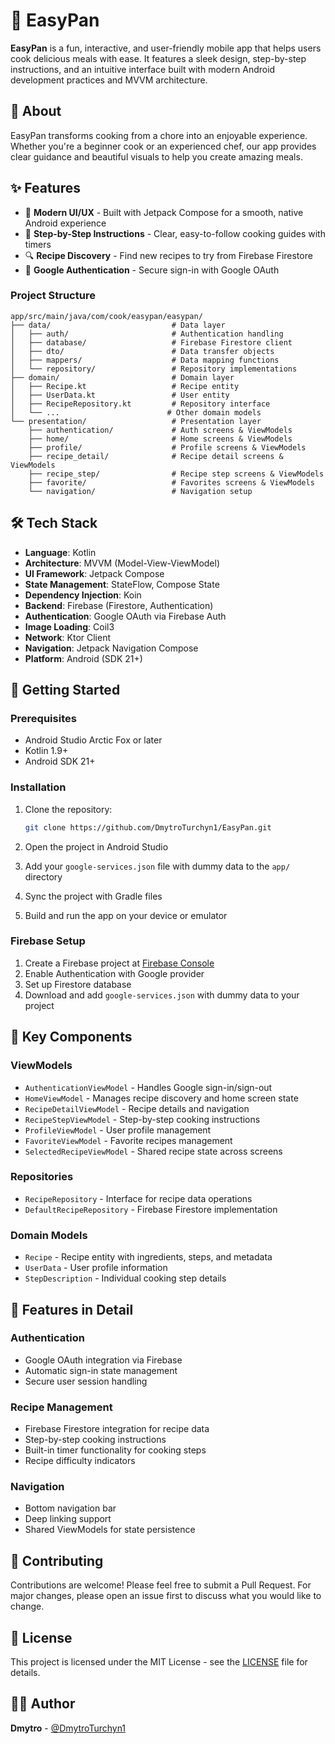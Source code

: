 # 🍳 EasyPan

**EasyPan** is a fun, interactive, and user-friendly mobile app that helps users cook delicious meals with ease. It features a sleek design, step-by-step instructions, and an intuitive interface built with modern Android development practices and MVVM architecture.

## 📱 About

EasyPan transforms cooking from a chore into an enjoyable experience. Whether you're a beginner cook or an experienced chef, our app provides clear guidance and beautiful visuals to help you create amazing meals.

## ✨ Features

- 🎨 **Modern UI/UX** - Built with Jetpack Compose for a smooth, native Android experience
- 📖 **Step-by-Step Instructions** - Clear, easy-to-follow cooking guides with timers
- 🔍 **Recipe Discovery** - Find new recipes to try from Firebase Firestore
- 👤 **Google Authentication** - Secure sign-in with Google OAuth

### Project Structure

```
app/src/main/java/com/cook/easypan/easypan/
├── data/                           # Data layer
│   ├── auth/                       # Authentication handling
│   ├── database/                   # Firebase Firestore client
│   ├── dto/                        # Data transfer objects
│   ├── mappers/                    # Data mapping functions
│   └── repository/                 # Repository implementations
├── domain/                         # Domain layer
│   ├── Recipe.kt                   # Recipe entity
│   ├── UserData.kt                 # User entity
│   ├── RecipeRepository.kt         # Repository interface
│   └── ...                        # Other domain models
└── presentation/                   # Presentation layer
    ├── authentication/             # Auth screens & ViewModels
    ├── home/                       # Home screens & ViewModels
    ├── profile/                    # Profile screens & ViewModels
    ├── recipe_detail/              # Recipe detail screens & ViewModels
    ├── recipe_step/                # Recipe step screens & ViewModels
    ├── favorite/                   # Favorites screens & ViewModels
    └── navigation/                 # Navigation setup
```

## 🛠️ Tech Stack

- **Language**: Kotlin
- **Architecture**: MVVM (Model-View-ViewModel)
- **UI Framework**: Jetpack Compose
- **State Management**: StateFlow, Compose State
- **Dependency Injection**: Koin
- **Backend**: Firebase (Firestore, Authentication)
- **Authentication**: Google OAuth via Firebase Auth
- **Image Loading**: Coil3
- **Network**: Ktor Client
- **Navigation**: Jetpack Navigation Compose
- **Platform**: Android (SDK 21+)

## 🚀 Getting Started

### Prerequisites

- Android Studio Arctic Fox or later
- Kotlin 1.9+
- Android SDK 21+

### Installation

1. Clone the repository:
   ```bash
   git clone https://github.com/DmytroTurchyn1/EasyPan.git
   ```

2. Open the project in Android Studio

3. Add your `google-services.json` file with dummy data to the `app/` directory

4. Sync the project with Gradle files

5. Build and run the app on your device or emulator

### Firebase Setup

1. Create a Firebase project at [Firebase Console](https://console.firebase.google.com/)
2. Enable Authentication with Google provider
3. Set up Firestore database
4. Download and add `google-services.json` with dummy data to your project

## 📂 Key Components

### ViewModels
- `AuthenticationViewModel` - Handles Google sign-in/sign-out
- `HomeViewModel` - Manages recipe discovery and home screen state
- `RecipeDetailViewModel` - Recipe details and navigation
- `RecipeStepViewModel` - Step-by-step cooking instructions
- `ProfileViewModel` - User profile management
- `FavoriteViewModel` - Favorite recipes management
- `SelectedRecipeViewModel` - Shared recipe state across screens

### Repositories
- `RecipeRepository` - Interface for recipe data operations
- `DefaultRecipeRepository` - Firebase Firestore implementation

### Domain Models
- `Recipe` - Recipe entity with ingredients, steps, and metadata
- `UserData` - User profile information
- `StepDescription` - Individual cooking step details

## 🔧 Features in Detail

### Authentication
- Google OAuth integration via Firebase
- Automatic sign-in state management
- Secure user session handling

### Recipe Management
- Firebase Firestore integration for recipe data
- Step-by-step cooking instructions
- Built-in timer functionality for cooking steps
- Recipe difficulty indicators

### Navigation
- Bottom navigation bar
- Deep linking support
- Shared ViewModels for state persistence

## 🤝 Contributing

Contributions are welcome! Please feel free to submit a Pull Request. For major changes, please open an issue first to discuss what you would like to change.

## 📄 License

This project is licensed under the MIT License - see the [LICENSE](LICENSE) file for details.

## 👨‍💻 Author

**Dmytro** - [@DmytroTurchyn1](https://github.com/DmytroTurchyn1)